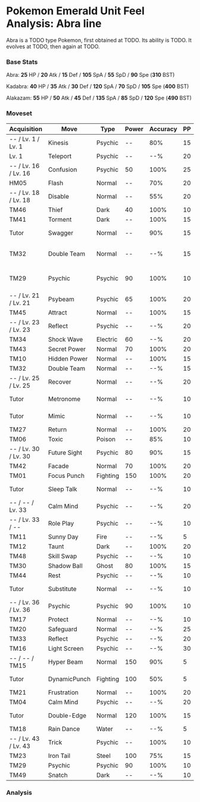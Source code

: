 # Pokemon Emerald Unit Feel Analysis: Abra line

Abra is a TODO type Pokemon, first obtained at TODO. Its ability is TODO. It evolves at TODO, then again at TODO.

### Base Stats

Abra: **25** HP / **20** Atk / **15** Def / **105** SpA / **55** SpD / **90** Spe (**310** BST)

Kadabra: **40** HP / **35** Atk / **30** Def / **120** SpA / **70** SpD / **105** Spe (**400** BST)

Alakazam: **55** HP / **50** Atk / **45** Def / **135** SpA / **85** SpD / **120** Spe (**490** BST)

### Moveset

|Acquisition         |Move        |Type    |Power|Accuracy|PP |Notes                    |
|---                 |---         |---     |---  |---     |---|---                      |
|-- / Lv. 1 / Lv. 1  |Kinesis     |Psychic |--   |80%     |15 |                         |
|Lv. 1               |Teleport    |Psychic |--   |--%     |20 |                         |
|-- / Lv. 16 / Lv. 16|Confusion   |Psychic |50   |100%    |25 |                         |
|HM05                |Flash       |Normal  |--   |70%     |20 |                         |
|-- / Lv. 18 / Lv. 18|Disable     |Normal  |--   |55%     |20 |                         |
|TM46                |Thief       |Dark    |40   |100%    |10 |                         |
|TM41                |Torment     |Dark    |--   |100%    |15 |                         |
|Tutor               |Swagger     |Normal  |--   |90%     |15 |Emerald only             |
|TM32                |Double Team |Normal  |--   |--%     |15 |Buy at Game Corner       |
|TM29                |Psychic     |Psychic |90   |100%    |10 |Buy at Game Corner       |
|-- / Lv. 21 / Lv. 21|Psybeam     |Psychic |65   |100%    |20 |                         |
|TM45                |Attract     |Normal  |--   |100%    |15 |                         |
|-- / Lv. 23 / Lv. 23|Reflect     |Psychic |--   |--%     |20 |                         |
|TM34                |Shock Wave  |Electric|60   |--%     |20 |                         |
|TM43                |Secret Power|Normal  |70   |100%    |20 |                         |
|TM10                |Hidden Power|Normal  |--   |100%    |15 |                         |
|TM32                |Double Team |Normal  |--   |--%     |15 |                         |
|-- / Lv. 25 / Lv. 25|Recover     |Normal  |--   |--%     |20 |                         |
|Tutor               |Metronome   |Normal  |--   |--%     |10 |Emerald only             |
|Tutor               |Mimic       |Normal  |--   |--%     |10 |Emerald only             |
|TM27                |Return      |Normal  |--   |100%    |20 |                         |
|TM06                |Toxic       |Poison  |--   |85%     |10 |                         |
|-- / Lv. 30 / Lv. 30|Future Sight|Psychic |80   |90%     |15 |                         |
|TM42                |Facade      |Normal  |70   |100%    |20 |                         |
|TM01                |Focus Punch |Fighting|150  |100%    |20 |                         |
|Tutor               |Sleep Talk  |Normal  |--   |--%     |10 |Emerald only             |
|-- / -- / Lv. 33    |Calm Mind   |Psychic |--   |--%     |20 |                         |
|-- / Lv. 33 / --    |Role Play   |Psychic |--   |--%     |10 |                         |
|TM11                |Sunny Day   |Fire    |--   |--%     |5  |                         |
|TM12                |Taunt       |Dark    |--   |100%    |20 |                         |
|TM48                |Skill Swap  |Psychic |--   |--%     |10 |                         |
|TM30                |Shadow Ball |Ghost   |80   |100%    |15 |                         |
|TM44                |Rest        |Psychic |--   |--%     |10 |                         |
|Tutor               |Substitute  |Normal  |--   |--%     |10 |Emerald only             |
|-- / Lv. 36 / Lv. 36|Psychic     |Psychic |90   |100%    |10 |                         |
|TM17                |Protect     |Normal  |--   |--%     |10 |                         |
|TM20                |Safeguard   |Normal  |--   |--%     |25 |                         |
|TM33                |Reflect     |Psychic |--   |--%     |20 |                         |
|TM16                |Light Screen|Psychic |--   |--%     |30 |                         |
|-- / -- / TM15      |Hyper Beam  |Normal  |150  |90%     |5  |                         |
|Tutor               |DynamicPunch|Fighting|100  |50%     |5  |Emerald only             |
|TM21                |Frustration |Normal  |--   |100%    |20 |                         |
|TM04                |Calm Mind   |Psychic |--   |--%     |20 |                         |
|Tutor               |Double-Edge |Normal  |120  |100%    |15 |Emerald only             |
|TM18                |Rain Dance  |Water   |--   |--%     |5  |                         |
|-- / Lv. 43 / Lv. 43|Trick       |Psychic |--   |100%    |10 |                         |
|TM23                |Iron Tail   |Steel   |100  |75%     |15 |                         |
|TM29                |Psychic     |Psychic |90   |100%    |10 |                         |
|TM49                |Snatch      |Dark    |--   |--%     |10 |                         |

### Analysis
